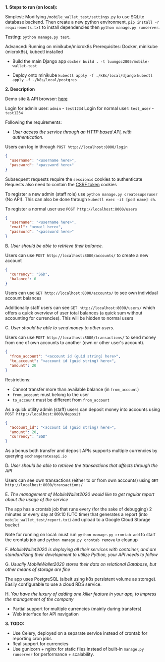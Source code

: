 **1. Steps to run (on local):**

Simplest: Modifying `/mobile_wallet_test/settings.py` to use SQLite database backend. Then create a new python environment, `pip install -r requirements.txt` to install dependencies then `python manage.py runserver`.

Testing: `python manage.py test`.


Advanced: Running on minikube/microk8s
Prerequisites: Docker, minikube (microk8s), kubectl installed

  - Build the main Django app
  `docker build . -t luungoc2005/mobile-wallet-test`

  - Deploy onto minikube
  `kubectl apply -f ./k8s/local/django`
  `kubectl apply -f ./k8s/local/postgres`


**2. Description**

Demo site & API browser: [here](http://34.87.53.56)

Login for admin user: `admin` - `test1234`
Login for normal user: `test_user` - `test1234`


Following the requirements:

- *User access the service through an HTTP based API, with authentication.*

Users can log in through `POST http://localhost:8000/login`
```json
{
  "username": "<username here>",
  "password": "<password here>"
}
```
Subsequent requests require the `sessionid` cookies to authenticate
Requests also need to contain the [CSRF token](https://docs.djangoproject.com/en/3.0/ref/csrf/) cookies


To register a new admin (staff role) use `python manage.py createsuperuser` (No API). This can also be done through `kubectl exec -it [pod name] sh`.

To register a normal user use `POST http://localhost:8000/users`
```json
{
  "username": "<username here>",
  "email": "<email here>",
  "password": "<password here>"
}
```

B. *User should be able to retrieve their balance.*

Users can use `POST http://localhost:8000/accounts/` to create a new account
```json
{
  "currency": "SGD",
  "balance": 0
}
```

Users can use `GET http://localhost:8000/accounts/` to see own individual account balances

Additionally staff users can see `GET http://localhost:8000/users/` which offers a quick overview of user total balances (a quick sum without accounting for currencies). This will be hidden to normal users


C. *User should be able to send money to other users.*

Users can use `POST http://localhost:8000/transactions/` to send money from one of own accounts to another (own or other user's account).

```json
{
  "from_account": "<account id (guid string) here>",
  "to_account": "<account id (guid string) here>",
  "amount": 20
}
```

Restrictions:
- Cannot transfer more than available balance (in `from_account`)
- `from_account` must belong to the user
- `to_account` must be different from `from_account`

As a quick utility admin (staff) users can deposit money into accounts using
`POST http://localhost:8000/deposit`

```json
{
  "account_id": "<account id (guid string) here>",
  "amount": 20,
  "currency": "SGD"
}
```

As a bonus both transfer and deposit APIs supports multiple currencies by querying `exchangeratesapi.io`


D. *User should be able to retrieve the transactions that affects through the API*

Users can see own transactions (either to or from own accounts) using `GET http://localhost:8000/transactions/`


E. *The management of MobileWallet2020 would like to get regular report about the usage of the service*

The app has a crontab job that runs every (for the sake of debugging) 2 minutes or every day at 09:10 (UTC time) that generates a report (into `mobile_wallet_test/report.txt`) and upload to a Google Cloud Storage bucket

Note for running on local: must run `python manage.py crontab add` to start the crontab job and `python manage.py crontab remove` to cleanup


F. *MobileWallet2020 is deploying all their services with container, and are standardizing their development to utilize Python, your API needs to follow*


G. *Usually MobileWallet2020 stores their data on relational Database, but other means of storage are fine*

The app uses PostgreSQL (albeit using k8s persistent volume as storage). Easily configurable to use a cloud RDS service.


H. *You have the luxury of adding one killer feature in your app, to impress the management of the company*

- Partial support for multiple currencies (mainly during transfers)
- Web interface for API navigation


**3. TODO:**

- Use Celery, deployed on a separate service instead of crontab for reporting cron jobs
- Real support for currencies
- Use gunicorn + nginx for static files instead of built-in `manage.py runserver` for performance + scalability.